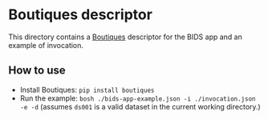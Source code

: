 # Boutiques descriptor

This directory contains a
[Boutiques](https://github.com/boutiques/boutiques) descriptor for the
BIDS app and an example of invocation.

## How to use

* Install Boutiques: `pip install boutiques`
* Run the example: `bosh ./bids-app-example.json -i ./invocation.json -e -d`
  (assumes `ds001` is a valid dataset in the current working
  directory.)
